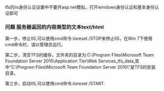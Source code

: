 tfs的iis身份认证设置中不要开asp.net模拟，打开windows身份认证和基本身份认证即可

### 问题 服务器返回的内容类型的文本text/html
第一步，停止IIS,可以使用cmd命令:iisreset /STOP来停止IIS，在Win 7下使用cmd命令时，请以管理员运行。

第二步，清空TFS的缓存，文件夹的目录为:C:\Program Files\Microsoft Team Foundation Server 2010\Application Tier\Web Services\_tfs_data,其中”C:\Program Files\Microsoft Team Foundation Server 2010\”是TFS的安装目录。

第三步，启动IIS,可以使用cmd命令:iisreset /START.
